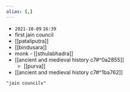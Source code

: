 ```yaml
---
alias: [,]
---
```


- `2021-10-09` `16:39`
- first jain council
- [[pataliputra]]
- [[bindusara]]
- monk - [[sthulabhadra]]
- [[ancient and medieval history c7#^0a2855]]
	- [[purva]]
- [[ancient and medieval history c7#^1ba762]]
```query
"jain councils"
```